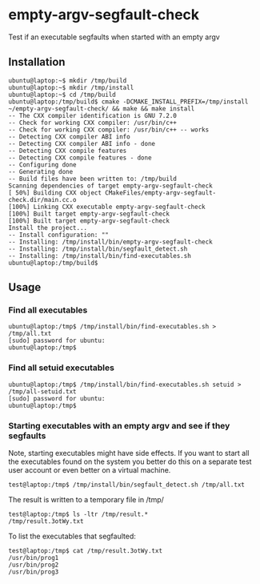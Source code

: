 # empty-argv-segfault-check
Test if an executable segfaults when started with an empty argv


## Installation

```
ubuntu@laptop:~$ mkdir /tmp/build
ubuntu@laptop:~$ mkdir /tmp/install
ubuntu@laptop:~$ cd /tmp/build
ubuntu@laptop:/tmp/build$ cmake -DCMAKE_INSTALL_PREFIX=/tmp/install ~/empty-argv-segfault-check/ && make && make install
-- The CXX compiler identification is GNU 7.2.0
-- Check for working CXX compiler: /usr/bin/c++
-- Check for working CXX compiler: /usr/bin/c++ -- works
-- Detecting CXX compiler ABI info
-- Detecting CXX compiler ABI info - done
-- Detecting CXX compile features
-- Detecting CXX compile features - done
-- Configuring done
-- Generating done
-- Build files have been written to: /tmp/build
Scanning dependencies of target empty-argv-segfault-check
[ 50%] Building CXX object CMakeFiles/empty-argv-segfault-check.dir/main.cc.o
[100%] Linking CXX executable empty-argv-segfault-check
[100%] Built target empty-argv-segfault-check
[100%] Built target empty-argv-segfault-check
Install the project...
-- Install configuration: ""
-- Installing: /tmp/install/bin/empty-argv-segfault-check
-- Installing: /tmp/install/bin/segfault_detect.sh
-- Installing: /tmp/install/bin/find-executables.sh
ubuntu@laptop:/tmp/build$ 
```

## Usage

### Find all executables

```
ubuntu@laptop:/tmp$ /tmp/install/bin/find-executables.sh > /tmp/all.txt
[sudo] password for ubuntu: 
ubuntu@laptop:/tmp$ 
```

### Find all setuid executables

```
ubuntu@laptop:/tmp$ /tmp/install/bin/find-executables.sh setuid > /tmp/all-setuid.txt
[sudo] password for ubuntu: 
ubuntu@laptop:/tmp$ 
```

### Starting executables with an empty argv and see if they segfaults

Note, starting executables might have side effects. If you want to start
all the executables found on the system you better do this
on a separate test user account or even better on a virtual machine.

```
test@laptop:/tmp$ /tmp/install/bin/segfault_detect.sh /tmp/all.txt 
```

The result is written to a temporary file in /tmp/

```
test@laptop:/tmp$ ls -ltr /tmp/result.*
/tmp/result.3otWy.txt
```
To list the executables that segfaulted:

```
test@laptop:/tmp$ cat /tmp/result.3otWy.txt
/usr/bin/prog1
/usr/bin/prog2
/usr/bin/prog3
```
